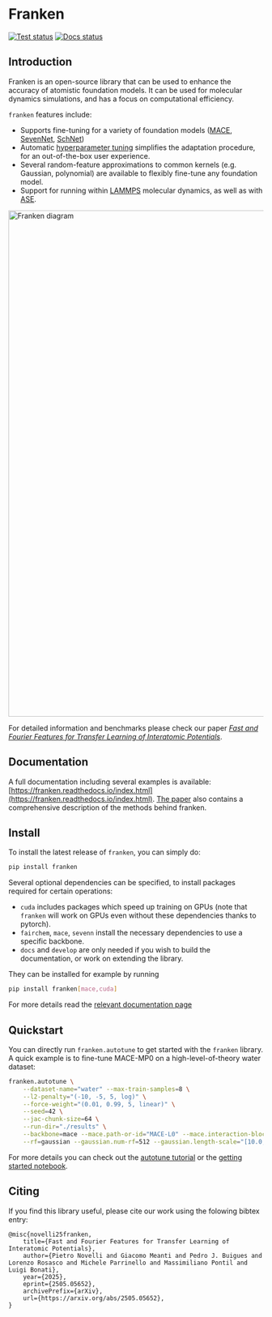 # Franken

[![Test status](https://github.com/CSML-IIT-UCL/franken/actions/workflows/CI.yaml/badge.svg)](https://github.com/CSML-IIT-UCL/franken/actions/workflows/CI.yaml)
[![Docs status](https://github.com/CSML-IIT-UCL/franken/actions/workflows/rtd.yaml/badge.svg)](https://franken.readthedocs.io/)


## Introduction

Franken is an open-source library that can be used to enhance the accuracy of atomistic foundation models. It can be used for molecular dynamics simulations, and has a focus on computational efficiency.

`franken` features include:
 - Supports fine-tuning for a variety of foundation models ([MACE](https://github.com/ACEsuit/mace), [SevenNet](https://github.com/MDIL-SNU/SevenNet), [SchNet](https://github.com/facebookresearch/fairchem))
 - Automatic [hyperparameter tuning](https://franken.readthedocs.io/notebooks/autotune.html) simplifies the adaptation procedure, for an out-of-the-box user experience.
 - Several random-feature approximations to common kernels (e.g. Gaussian, polynomial) are available to flexibly fine-tune any foundation model.
 - Support for running within [LAMMPS](https://www.lammps.org/) molecular dynamics, as well as with [ASE](https://wiki.fysik.dtu.dk/ase/).

<img src="/docs/_static/diagram_part1.png" alt="Franken diagram" width="1000px">

For detailed information and benchmarks please check our paper [*Fast and Fourier Features for Transfer Learning of Interatomic Potentials*](https://arxiv.org/abs/2505.05652).

## Documentation

A full documentation including several examples is available: [https://franken.readthedocs.io/index.html](https://franken.readthedocs.io/index.html). [The paper](https://arxiv.org/abs/2505.05652) also contains a comprehensive description of the methods behind franken.

## Install

To install the latest release of `franken`, you can simply do:

```bash
pip install franken
```

Several optional dependencies can be specified, to install packages required for certain operations:
 - `cuda` includes packages which speed up training on GPUs (note that `franken` will work on GPUs even without these dependencies thanks to pytorch).
 - `fairchem`, `mace`, `sevenn` install the necessary dependencies to use a specific backbone.
 - `docs` and `develop` are only needed if you wish to build the documentation, or work on extending the library.

They can be installed for example by running

```bash
pip install franken[mace,cuda]
```

For more details read the [relevant documentation page](https://franken.readthedocs.io/topics/installation.html)

## Quickstart

You can directly run `franken.autotune` to get started with the `franken` library. A quick example is to fine-tune MACE-MP0 on a high-level-of-theory water dataset:

```bash
franken.autotune \
    --dataset-name="water" --max-train-samples=8 \
    --l2-penalty="(-10, -5, 5, log)" \
    --force-weight="(0.01, 0.99, 5, linear)" \
    --seed=42 \
    --jac-chunk-size=64 \
    --run-dir="./results" \
    --backbone=mace --mace.path-or-id="MACE-L0" --mace.interaction-block=2 \
    --rf=gaussian --gaussian.num-rf=512 --gaussian.length-scale="[10.0, 15.0]"
```

For more details you can check out the [autotune tutorial](https://franken.readthedocs.io/notebooks/autotune.html) or the [getting started notebook](https://franken.readthedocs.io/notebooks/getting_started.html).


## Citing

If you find this library useful, please cite our work using the folowing bibtex entry:
```
@misc{novelli25franken,
    title={Fast and Fourier Features for Transfer Learning of Interatomic Potentials},
    author={Pietro Novelli and Giacomo Meanti and Pedro J. Buigues and Lorenzo Rosasco and Michele Parrinello and Massimiliano Pontil and Luigi Bonati},
    year={2025},
    eprint={2505.05652},
    archivePrefix={arXiv},
    url={https://arxiv.org/abs/2505.05652},
}
```
